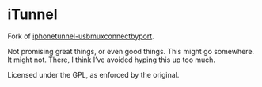 iTunnel
=======

Fork of [iphonetunnel-usbmuxconnectbyport](https://code.google.com/p/iphonetunnel-usbmuxconnectbyport/). 

Not promising great things, or even good things. This might go somewhere. It might not. There, I think I’ve avoided hyping this up too much.

Licensed under the GPL, as enforced by the original.